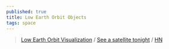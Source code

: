```yaml
---
published: true
title: Low Earth Orbit Objects
tags: space
---
```

> [ Low Earth Orbit Visualization](https://platform.leolabs.space/visualization) / [See a satellite tonight](https://james.darpinian.com/satellites/) / [HN](https://news.ycombinator.com/item?id=33205563)

